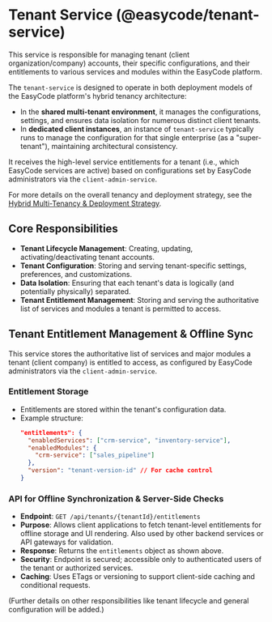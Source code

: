 # Tenant Service (@easycode/tenant-service)

This service is responsible for managing tenant (client organization/company) accounts, their specific configurations, and their entitlements to various services and modules within the EasyCode platform.

The `tenant-service` is designed to operate in both deployment models of the EasyCode platform's hybrid tenancy architecture:
- In the **shared multi-tenant environment**, it manages the configurations, settings, and ensures data isolation for numerous distinct client tenants.
- In **dedicated client instances**, an instance of `tenant-service` typically runs to manage the configuration for that single enterprise (as a "super-tenant"), maintaining architectural consistency.

It receives the high-level service entitlements for a tenant (i.e., which EasyCode services are active) based on configurations set by EasyCode administrators via the `client-admin-service`.

For more details on the overall tenancy and deployment strategy, see the [Hybrid Multi-Tenancy & Deployment Strategy](../../docs/architecture/hybrid-tenancy-and-deployment.md).

## Core Responsibilities
-   **Tenant Lifecycle Management**: Creating, updating, activating/deactivating tenant accounts.
-   **Tenant Configuration**: Storing and serving tenant-specific settings, preferences, and customizations.
-   **Data Isolation**: Ensuring that each tenant's data is logically (and potentially physically) separated.
-   **Tenant Entitlement Management**: Storing and serving the authoritative list of services and modules a tenant is permitted to access.

## Tenant Entitlement Management & Offline Sync

This service stores the authoritative list of services and major modules a tenant (client company) is entitled to access, as configured by EasyCode administrators via the `client-admin-service`.

### Entitlement Storage
-   Entitlements are stored within the tenant's configuration data.
-   Example structure:
    ```json
    "entitlements": {
      "enabledServices": ["crm-service", "inventory-service"],
      "enabledModules": {
        "crm-service": ["sales_pipeline"]
      },
      "version": "tenant-version-id" // For cache control
    }
    ```

### API for Offline Synchronization & Server-Side Checks
-   **Endpoint**: `GET /api/tenants/{tenantId}/entitlements`
-   **Purpose**: Allows client applications to fetch tenant-level entitlements for offline storage and UI rendering. Also used by other backend services or API gateways for validation.
-   **Response**: Returns the `entitlements` object as shown above.
-   **Security**: Endpoint is secured; accessible only to authenticated users of the tenant or authorized services.
-   **Caching**: Uses ETags or versioning to support client-side caching and conditional requests.

(Further details on other responsibilities like tenant lifecycle and general configuration will be added.)
